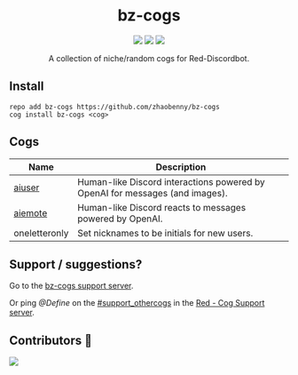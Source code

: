 <h1 align="center">bz-cogs</h1>
<p align="center">
<a href="https://discord.gg/z6Nhqc5"><img src="https://discordapp.com/api/guilds/744802856074346556/embed.png"></a>
<a href="https://github.com/Cog-Creators/Red-DiscordBot/"><img src="https://img.shields.io/static/v1?label=Red-DiscordBot&message=3.5&color=red&style=flat"></a>
<a href="https://github.com/Rapptz/discord.py"><img src="https://img.shields.io/static/v1?label=Discord&message=py&color=blue&style=flat&logo=discord"></a>

<p align="center">
A collection of niche/random cogs for Red-Discordbot. 

## Install
```
repo add bz-cogs https://github.com/zhaobenny/bz-cogs
cog install bz-cogs <cog>
```

## Cogs
| Name | Description
| --- | --- |
[aiuser](https://github.com/zhaobenny/bz-cogs/tree/main/aiuser) | Human-like Discord interactions powered by OpenAI for messages (and images).
[aiemote](https://github.com/zhaobenny/bz-cogs/tree/main/aiemote) | Human-like Discord reacts to messages powered by OpenAI.
oneletteronly | Set nicknames to be initials for new users.


## Support / suggestions?
Go to the [bz-cogs support server](https://discord.gg/GwT2yHPqzN).

Or ping *@Define* on the [#support_othercogs](https://discord.com/channels/240154543684321280/240212783503900673) in the [Red - Cog Support server](https://discord.gg/GET4DVk).

## Contributors 🎉
<a href="https://github.com/zhaobenny/bz-cogs/graphs/contributors">
  <img src="https://contrib.rocks/image?repo=zhaobenny/bz-cogs" />
</a>
